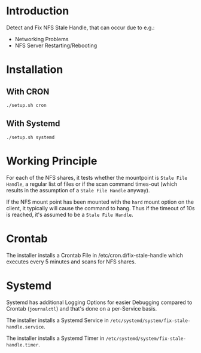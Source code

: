 # Introduction
Detect and Fix NFS Stale Handle, that can occur due to e.g.:
- Networking Problems
- NFS Server Restarting/Rebooting

# Installation
## With CRON
```
./setup.sh cron
```

## With Systemd
```
./setup.sh systemd
```

# Working Principle
For each of the NFS shares, it tests whether the mountpoint is `Stale File Handle`, a regular list of files or if the scan command times-out (which results in the assumption of a `Stale File Handle` anyway).

If the NFS mount point has been mounted with the `hard` mount option on the client, it typically will cause the command to hang. Thus if the timeout of 10s is reached, it's assumed to be a `Stale File Handle`.

# Crontab
The installer installs a Crontab File in /etc/cron.d/fix-stale-handle which executes every 5 minutes and scans for NFS shares.

# Systemd
Systemd has additional Logging Options for easier Debugging compared to Crontab (`journalctl`) and that's done on a per-Service basis.

The installer installs a Systemd Service in `/etc/systemd/system/fix-stale-handle.service`.

The installer installs a Systemd Timer in `/etc/systemd/system/fix-stale-handle.timer`.
